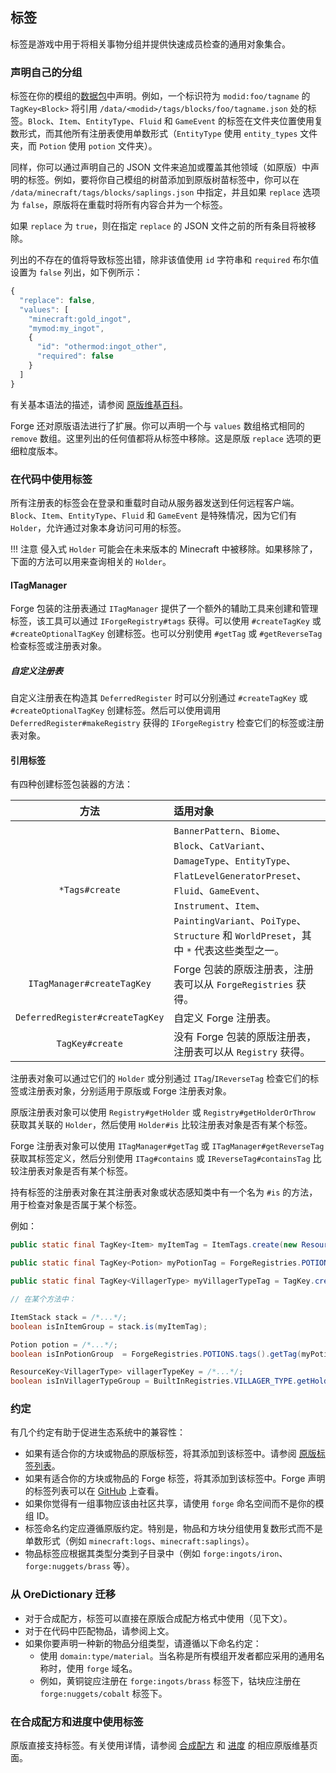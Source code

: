 ## 标签
标签是游戏中用于将相关事物分组并提供快速成员检查的通用对象集合。

### 声明自己的分组
标签在你的模组的[数据包][datapack]中声明。例如，一个标识符为 `modid:foo/tagname` 的 `TagKey<Block>` 将引用 `/data/<modid>/tags/blocks/foo/tagname.json` 处的标签。`Block`、`Item`、`EntityType`、`Fluid` 和 `GameEvent` 的标签在文件夹位置使用复数形式，而其他所有注册表使用单数形式（`EntityType` 使用 `entity_types` 文件夹，而 `Potion` 使用 `potion` 文件夹）。

同样，你可以通过声明自己的 JSON 文件来追加或覆盖其他领域（如原版）中声明的标签。例如，要将你自己模组的树苗添加到原版树苗标签中，你可以在 `/data/minecraft/tags/blocks/saplings.json` 中指定，并且如果 `replace` 选项为 `false`，原版将在重载时将所有内容合并为一个标签。

如果 `replace` 为 `true`，则在指定 `replace` 的 JSON 文件之前的所有条目将被移除。

列出的不存在的值将导致标签出错，除非该值使用 `id` 字符串和 `required` 布尔值设置为 `false` 列出，如下例所示：

```js
{
  "replace": false,
  "values": [
    "minecraft:gold_ingot",
    "mymod:my_ingot",
    {
      "id": "othermod:ingot_other",
      "required": false
    }
  ]
}
```

有关基本语法的描述，请参阅 [原版维基百科][tags]。

Forge 还对原版语法进行了扩展。你可以声明一个与 `values` 数组格式相同的 `remove` 数组。这里列出的任何值都将从标签中移除。这是原版 `replace` 选项的更细粒度版本。

### 在代码中使用标签
所有注册表的标签会在登录和重载时自动从服务器发送到任何远程客户端。`Block`、`Item`、`EntityType`、`Fluid` 和 `GameEvent` 是特殊情况，因为它们有 `Holder`，允许通过对象本身访问可用的标签。

!!! 注意
    侵入式 `Holder` 可能会在未来版本的 Minecraft 中被移除。如果移除了，下面的方法可以用来查询相关的 `Holder`。

#### ITagManager
Forge 包装的注册表通过 `ITagManager` 提供了一个额外的辅助工具来创建和管理标签，该工具可以通过 `IForgeRegistry#tags` 获得。可以使用 `#createTagKey` 或 `#createOptionalTagKey` 创建标签。也可以分别使用 `#getTag` 或 `#getReverseTag` 检查标签或注册表对象。

##### 自定义注册表
自定义注册表在构造其 `DeferredRegister` 时可以分别通过 `#createTagKey` 或 `#createOptionalTagKey` 创建标签。然后可以使用调用 `DeferredRegister#makeRegistry` 获得的 `IForgeRegistry` 检查它们的标签或注册表对象。

#### 引用标签
有四种创建标签包装器的方法：

| 方法 | 适用对象 |
| :---: | :--- |
| `*Tags#create` | `BannerPattern`、`Biome`、`Block`、`CatVariant`、`DamageType`、`EntityType`、`FlatLevelGeneratorPreset`、`Fluid`、`GameEvent`、`Instrument`、`Item`、`PaintingVariant`、`PoiType`、`Structure` 和 `WorldPreset`，其中 `*` 代表这些类型之一。 |
| `ITagManager#createTagKey` | Forge 包装的原版注册表，注册表可以从 `ForgeRegistries` 获得。 |
| `DeferredRegister#createTagKey` | 自定义 Forge 注册表。 |
| `TagKey#create` | 没有 Forge 包装的原版注册表，注册表可以从 `Registry` 获得。 |

注册表对象可以通过它们的 `Holder` 或分别通过 `ITag`/`IReverseTag` 检查它们的标签或注册表对象，分别适用于原版或 Forge 注册表对象。

原版注册表对象可以使用 `Registry#getHolder` 或 `Registry#getHolderOrThrow` 获取其关联的 `Holder`，然后使用 `Holder#is` 比较注册表对象是否有某个标签。

Forge 注册表对象可以使用 `ITagManager#getTag` 或 `ITagManager#getReverseTag` 获取其标签定义，然后分别使用 `ITag#contains` 或 `IReverseTag#containsTag` 比较注册表对象是否有某个标签。

持有标签的注册表对象在其注册表对象或状态感知类中有一个名为 `#is` 的方法，用于检查对象是否属于某个标签。

例如：
```java
public static final TagKey<Item> myItemTag = ItemTags.create(new ResourceLocation("mymod", "myitemgroup"));

public static final TagKey<Potion> myPotionTag = ForgeRegistries.POTIONS.tags().createTagKey(new ResourceLocation("mymod", "mypotiongroup"));

public static final TagKey<VillagerType> myVillagerTypeTag = TagKey.create(Registries.VILLAGER_TYPE, new ResourceLocation("mymod", "myvillagertypegroup"));

// 在某个方法中：

ItemStack stack = /*...*/;
boolean isInItemGroup = stack.is(myItemTag);

Potion potion = /*...*/;
boolean isInPotionGroup  = ForgeRegistries.POTIONS.tags().getTag(myPotionTag).contains(potion);

ResourceKey<VillagerType> villagerTypeKey = /*...*/;
boolean isInVillagerTypeGroup = BuiltInRegistries.VILLAGER_TYPE.getHolder(villagerTypeKey).map(holder -> holder.is(myVillagerTypeTag)).orElse(false);
```

### 约定
有几个约定有助于促进生态系统中的兼容性：
- 如果有适合你的方块或物品的原版标签，将其添加到该标签中。请参阅 [原版标签列表][taglist]。
- 如果有适合你的方块或物品的 Forge 标签，将其添加到该标签中。Forge 声明的标签列表可以在 [GitHub][forgetags] 上查看。
- 如果你觉得有一组事物应该由社区共享，请使用 `forge` 命名空间而不是你的模组 ID。
- 标签命名约定应遵循原版约定。特别是，物品和方块分组使用复数形式而不是单数形式（例如 `minecraft:logs`、`minecraft:saplings`）。
- 物品标签应根据其类型分类到子目录中（例如 `forge:ingots/iron`、`forge:nuggets/brass` 等）。

### 从 OreDictionary 迁移
- 对于合成配方，标签可以直接在原版合成配方格式中使用（见下文）。
- 对于在代码中匹配物品，请参阅上文。
- 如果你要声明一种新的物品分组类型，请遵循以下命名约定：
  - 使用 `domain:type/material`。当名称是所有模组开发者都应采用的通用名称时，使用 `forge` 域名。
  - 例如，黄铜锭应注册在 `forge:ingots/brass` 标签下，钴块应注册在 `forge:nuggets/cobalt` 标签下。

### 在合成配方和进度中使用标签
原版直接支持标签。有关使用详情，请参阅 [合成配方][recipes] 和 [进度][advancements] 的相应原版维基页面。

[datapack]: ./index.md
[tags]: https://minecraft.wiki/w/Tag#JSON_format
[taglist]: https://minecraft.wiki/w/Tag#List_of_tags
[forgetags]: https://github.com/MinecraftForge/MinecraftForge/tree/1.19.x/src/generated/resources/data/forge/tags
[recipes]: https://minecraft.wiki/w/Recipe#JSON_format
[advancements]: https://minecraft.wiki/w/Advancement
